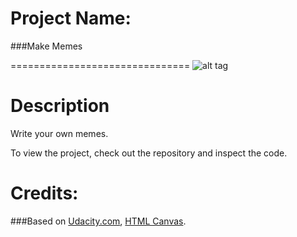 Project Name:
===============================
###Make Memes

===============================
![alt tag](http://s30.postimg.org/w9o5o70ep/Screen_Shot_2016_02_14_at_19_15_16.png)

Description
===============================

Write your own memes.

To view the project, check out the repository and inspect the code.


Credits:
===============================
###Based on [Udacity.com](https://www.udacity.com/course/front-end-web-developer-nanodegree--nd001), [HTML Canvas](https://www.udacity.com/courses/ud884).
